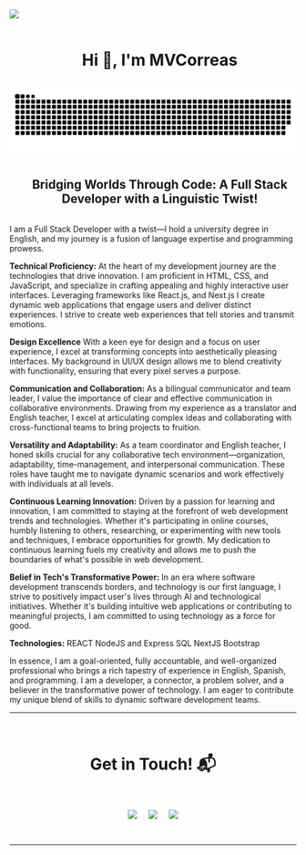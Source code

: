 
<!--horizontal divider(gradiant)-->
<img src="https://user-images.githubusercontent.com/73097560/115834477-dbab4500-a447-11eb-908a-139a6edaec5c.gif">

<!--h1 without bottom border-->
<div id="user-content-toc">
  <ul align="center">
    <summary><h1 style="display: inline-block">Hi 👋, I'm MVCorreas</h1></summary>
  </ul>
</div>


<!--- snake -->
<div align="center">
  <img  src="https://github.com/1999AZZAR/1999AZZAR/blob/main/resources/img/grid-snake.svg"
       alt="snake" /></a>
</div>


<!--h2 without bottom border-->
<div id="user-content-toc">
  <ul align="center">
    <summary><h2 style="display: inline-block">Bridging Worlds Through Code: A Full Stack Developer with a Linguistic Twist!
</h2></summary>
  </ul>
</div>

I am a Full Stack Developer with a twist—I hold a university degree in English, and my journey is a fusion of language expertise and programming prowess.

**Technical Proficiency:**
At the heart of my development journey are the technologies that drive innovation. I am proficient in HTML, CSS, and JavaScript, and specialize in crafting appealing and highly interactive user interfaces. Leveraging frameworks like React.js, and Next.js I create dynamic web applications that engage users and deliver distinct experiences. I strive to create web experiences that tell stories and transmit emotions.

**Design Excellence**
With a keen eye for design and a focus on user experience, I excel at transforming concepts into aesthetically pleasing interfaces. My background in UI/UX design allows me to blend creativity with functionality, ensuring that every pixel serves a purpose. 

**Communication and Collaboration:**
As a bilingual communicator and team leader, I value the importance of clear and effective communication in collaborative environments. Drawing from my experience as a translator and English teacher, I excel at articulating complex ideas and collaborating with cross-functional teams to bring projects to fruition.

**Versatility and Adaptability:**
As a team coordinator and English teacher, I honed skills crucial for any collaborative tech environment—organization, adaptability, time-management, and interpersonal communication. These roles have taught me to navigate dynamic scenarios and work effectively with individuals at all levels.

**Continuous Learning Innovation:**
Driven by a passion for learning and innovation, I am committed to staying at the forefront of web development trends and technologies. Whether it's participating in online courses, humbly listening to others, researching, or experimenting with new tools and techniques, I embrace opportunities for growth. My dedication to continuous learning fuels my creativity and allows me to push the boundaries of what's possible in web development.

**Belief in Tech's Transformative Power:**
In an era where software development transcends borders, and technology is our first language, I strive to positively impact user's lives through AI and technological initiatives. Whether it's building intuitive web applications or contributing to meaningful projects, I am committed to using technology as a force for good.

**Technologies:**
REACT
NodeJS and Express
SQL
NextJS
Bootstrap


In essence, I am a goal-oriented, fully accountable, and well-organized professional who brings a rich tapestry of experience in English, Spanish, and programming. I am a developer, a connector, a problem solver, and a believer in the transformative power of technology. I am eager to contribute my unique blend of skills to dynamic software development teams.


  
<hr>
<Br>
<h1 align="center">Get in Touch! 📬</h1>
<Br>
<p align="center">
<a href="https://www.linkedin.com/in/mar%C3%ADa-victoria-correas-148049b2/" target="blank"><img align="center" src="https://img.shields.io/badge/MariaVictoriaCorreas-0077B5?style=for-the-badge&logo=linkedin&logoColor=white" /></a> &nbsp;&nbsp;&nbsp;  <a href="mailto:mvcorreas@gmail.com" target="blank"><img align="center" src="https://img.shields.io/badge/correasmv@gmail.com-D14836?style=for-the-badge&logo=gmail&logoColor=white" /></a>    &nbsp;&nbsp;&nbsp;       <a href="https://www.github.com/MVCorreas" target="blank"><img align="center" src="https://img.shields.io/badge/MVCorreas-100000?style=for-the-badge&logo=github&logoColor=white" /></a>
</p>
  
<Br>
<hr>
<Br>
  
